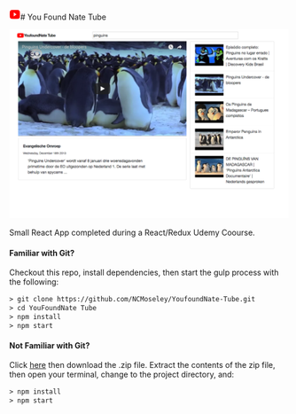 <img src="https://github.com/NCMoseley/YoufoundNate-Tube/blob/master/assets/YFNT%20logo.png" width="20" height="20" /># You Found Nate Tube

![Screen Shot](https://github.com/NCMoseley/YoufoundNate-Tube/blob/master/assets/Screen%20Shot.png)

Small React App completed during a React/Redux Udemy Coourse.

#### Familiar with Git?

Checkout this repo, install dependencies, then start the gulp process with the following:

```
> git clone https://github.com/NCMoseley/YoufoundNate-Tube.git
> cd YouFoundNate Tube
> npm install
> npm start
```

#### Not Familiar with Git?

Click [here](https://github.com/NCMoseley/YoufoundNate-Tube) then download the .zip file. Extract the contents of the zip file, then open your terminal, change to the project directory, and:

```
> npm install
> npm start
```
